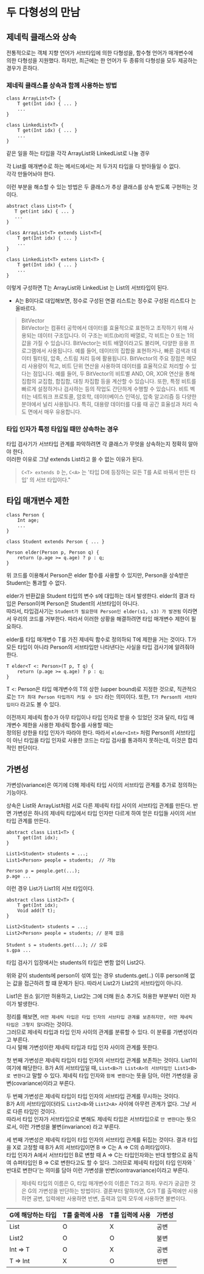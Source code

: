 # 두 다형성의 만남

## 제네릭 클래스와 상속

전통적으로는 객체 지향 언어가 서브타입에 의한 다형성을, 함수형 언어가 매개변수에 의한 다형성을 지원했다. 하지만, 최근에는 한 언어가 두 종류의 다형성을 모두 제공하는 경우가 흔하다.

### 제네릭 클래스를 상속과 함께 사용하는 방법

```
class ArrayList<T> {
    T get(Int idx) { ... }
    ...
}

class LinkedList<T> {
    T get(Int idx) { ... }
    ...
}
```

같은 일을 하는 타입을 각각 ArrayList와 LinkedList로 나눌 경우

각 List를 매개변수로 하는 메서드에서는 저 두가지 타입을 다 받아들일 수 없다.  
각각 만들어놔야 한다.

이런 부분을 해소할 수 있는 방법은 두 클래스가 추상 클래스를 상속 받도록 구현하는 것이다.

```
abstract class List<T> {
   T get(int idx) { ... }
   ... 
}
```

```
class ArrayList<T> extends List<T>{
    T get(Int idx) { ... }
    ...
}

class LinkedList<T> extens List<T> {
    T get(Int idx) { ... }
    ...
}
```

이렇게 구성하면 T는 ArrayList<T>와 LinkedList<T> 는 List<T>의 서브타입이 된다.

- A는 B이다로 대입해보면, 정수로 구성된 연결 리스트는 정수로 구성된 리스트다 는 올바르다.

> BitVector  
> BitVector는 컴퓨터 공학에서 데이터를 효율적으로 표현하고 조작하기 위해 사용되는 데이터 구조입니다. 이 구조는 비트(bit)의 배열로, 각 비트는 0 또는 1의 값을 가질 수 있습니다. BitVector는
> 비트 배열이라고도 불리며, 다양한 응용 프로그램에서 사용됩니다. 예를 들어, 데이터의 집합을 표현하거나, 빠른 검색과 데이터 필터링, 압축, 스트림 처리 등에 활용됩니다.
> BitVector의 주요 장점은 메모리 사용량이 적고, 비트 단위 연산을 사용하여 데이터를 효율적으로 처리할 수 있다는 점입니다. 예를 들어, 두 BitVector의 비트별 AND, OR, XOR 연산을 통해
> 집합의 교집합, 합집합, 대칭 차집합 등을 계산할 수 있습니다. 또한, 특정 비트를 빠르게 설정하거나 검사하는 등의 작업도 간단하게 수행할 수 있습니다.
> 비트 벡터는 네트워크 프로토콜, 암호학, 데이터베이스 인덱싱, 압축 알고리즘 등 다양한 분야에서 널리 사용됩니다. 특히, 대용량 데이터를 다룰 때 공간 효율성과 처리 속도 면에서 매우 유용합니다.

### 타입 인자가 특정 타입일 때만 상속하는 경우

타입 검사기가 서브타입 관계를 파악하려면 각 클래스가 무엇을 상속하는지 정확히 알아야 한다.  
이러한 이유로 그냥 extends List라고 쓸 수 없는 이유가 된다.

> `C<T> extends D` 는, `C<A>` 는 '타입 D에 등장하는 모든 T를 A로 바꿔서 만든 타입' 의 서브 타입이다."

## 타입 매개변수 제한

```
class Person {
    Int age;
    ...
}

class Student extends Person { ... }
```

```
Person elder(Person p, Person q) {
    return (p.age >= q.age) ? p : q;
}
```

위 코드를 이용해서 Person은 elder 함수를 사용할 수 있지만, Person을 상속받은 Student는 통과할 수 없다.

elder가 반환값을 Student 타입의 변수 s에 대입하는 데서 발생한다. elder의 결과 타입은 Person이며 Person은 Student의 서브타입이 아니다.  
따라서, 타입검사기는 `Student가 필요한데 Person인 elder(s1, s3) 가 발견됨` 이라면서 우리의 코드를 거부한다.
따라서 이러한 상황을 해결하려면 타입 매개변수 제한이 필요하다.

elder를 타입 매개변수 T를 가진 제네릭 함수로 정의하되 T에 제한을 거는 것이다. T가 모든 타입이 아니라 Person의 서브타입만 나타낸다는 사실을 타입 검사기에 알려줘야 한다.

```
T elder<T <: Person>(T p, T q) {
    return (p.age >= q.age) ? p : q;
}
```

T <: Person은 타입 매개변수의 T의 상한 (upper bound)로 지정한 것으로, 직관적으로는 `T가 최대 Person 타입까지 커질 수 있다` 라는 의미이다.
또한, `T가 Person의 서브타입이다` 라고도 볼 수 있다.

이전까지 제네릭 함수가 아무 타입이나 타입 인자로 받을 수 있었던 것과 달리, 타입 매개변수 제한을 사용한 제네릭 함수를 사용할 때는  
정의된 상한을 타입 인자가 따라야 한다. 따라서 `elder<Int>` 처럼 Person의 서브타입이 아닌 타입을 타입 인자로 사용한 코드는 타입 검사를 통과하지 못하는데, 이것은 합리적인 판단이다.

## 가변성

가변성(variance)은 여기에 더해 제네릭 타입 사이의 서브타입 관계를 추가로 정의하는 기능이다.

상속은 List와 ArrayList처럼 서로 다른 제네릭 타입 사이의 서브타입 관계를 만든다. 반면 가변성은 하나의 제네릭 타입에서 타입 인자만 다르게 하여 얻은 타입들 사이의 서브타입 관계를 만든다.

```
abstract class List1<T> {
    T get(Int idx);
}
```

```
List1<Student> students = ...;
List1<Person> people = students;  // 가능

Person p = people.get(...);
p.age ...
```

이런 경우 List<Student>가 List1<Person>의 서브 타입이다.

```
abstract class List2<T> {
    T get(Int idx);
    Void add(T t);
}

List2<Student> students = ...;
List2<Person> people = students; // 문제 없음

Student s = students.get(...); // 오류
s.gpa ...
```

타입 검사기 입장에서는 students의 타입은 변함 없이 List2<Student>다.

위와 같이 students에 person이 섞여 있는 경우 students.get(..) 이후 person에 없는 값을 접근하려 할 떄 문제가 된다.
따라서 List2<Student>가 List2<Person>의 서브타입이 아니다.

List1은 원소 읽기만 허용하고, List2는 그에 더해 원소 추가도 허용한 부분부터 이런 차이가 발생한다.

정리를 해보면, `어떤 제네릭 타입은 타입 인자의 서브타입 관계를 보존하지만, 어떤 제네릭 타입은 그렇지 않다`라는 것이다.  
그러므로 제네릭 타입과 타입 인자 사이의 관계를 분류할 수 있다. 이 분류를 가변성이라고 부른다.  
다시 말해 가변성이란 제네릭 타입과 타입 인자 사이의 관계를 뜻한다.

첫 번째 가변성은 제네릭 타입이 타입 인자의 서브타입 관계를 보존하는 것이다.
List1이 여기에 해당한다. B가 A의 서브타입일 때, `List<B>가 List<A>의 서브타입인 List1<B>로 변한다`고 말할 수 있다.
제네릭 타입 인자와 `함께 변한다`는 뜻을 담아, 이런 가변성을 공변(covariance)이라고 부른다.

두 번째 가변성은 제네릭 타입이 타입 인자의 서브타입 관계를 무시하는 것이다.  
B가 A의 서브타입이더라도 `List2<B>`와 `List2<A>` 사이에 아무런 관계가 없다. 그냥 서로 다른 타입인 것이다.  
따라서 타입 인자가 서브타입으로 변해도 제네릭 타입은 서브타입으로 `안 변한다`는 뜻으로서, 이런 가변성을 불변(invariance) 라고 부른다.

세 번째 가변성은 제네릭 타입이 타입 인자의 서브타입 관계를 뒤집는 것이다. 결과 타입을 X로 고정할 때 B가 A의 서브타입이면 B => C는 A => C의 슈퍼타입이다.  
타입 인자가 A에서 서브타입인 B로 변할 때 A => C는 타입인자와는 반대 방향으로 움직여 슈퍼타입인 B => C로 변한다고도 할 수 있다. 그러므로 제네릭 타입이 타입 인자와 `반대로 변한다'는 의미를 담아 이런
가변성을 반변(contravariance)이라고 부른다.


> 제네릭 타입의 이름은 G, 타입 매개변수의 이름은 T라고 하자. 우리가 궁금한 것은 G의 가변성을 반단하는 방법이다.
> 결론부터 말하자면, G가 T를 출력에만 사용하면 공변, 입력에만 사용하면 반변, 출력과 입력 모두에 사용하면 불변이다.

| G에 해당하는 타입 | T를 출력에 사용 | T를 입력에 사용 | 가변성 |
|------------|-----------|-----------|-----|
| List<T>    | O         | X         | 공변  |
| List2<T>   | O         | O         | 불변  |
| Int => T   | O         | X         | 공변  |
| T => Int   | X         | O         | 반변  |
